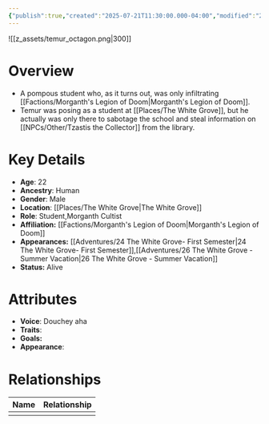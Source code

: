```yaml
---
{"publish":true,"created":"2025-07-21T11:30:00.000-04:00","modified":"2025-10-17T10:24:00.337-04:00","cssclasses":""}
---
```


![[z_assets/temur_octagon.png|300]]

# Overview
- A pompous student who, as it turns out, was only infiltrating [[Factions/Morganth's Legion of Doom\|Morganth's Legion of Doom]].
- Temur was posing as a student at [[Places/The White Grove]], but he actually was only there to sabotage the school and steal information on [[NPCs/Other/Tzastis the Collector]] from the library.

# Key Details
- **Age**: 22
- **Ancestry**: Human
- **Gender**: Male
- **Location**: [[Places/The White Grove\|The White Grove]]
- **Role**: Student,Morganth Cultist
- **Affiliation:** [[Factions/Morganth's Legion of Doom\|Morganth's Legion of Doom]]
- **Appearances:** [[Adventures/24 The White Grove- First Semester\|24 The White Grove- First Semester]],[[Adventures/26 The White Grove - Summer Vacation\|26 The White Grove - Summer Vacation]]
- **Status:** Alive

# Attributes
- **Voice**: Douchey aha
- **Traits**: 
- **Goals:** 
- **Appearance**: 

# Relationships

| Name | Relationship |
| ---- | ------------ |
|      |              |

